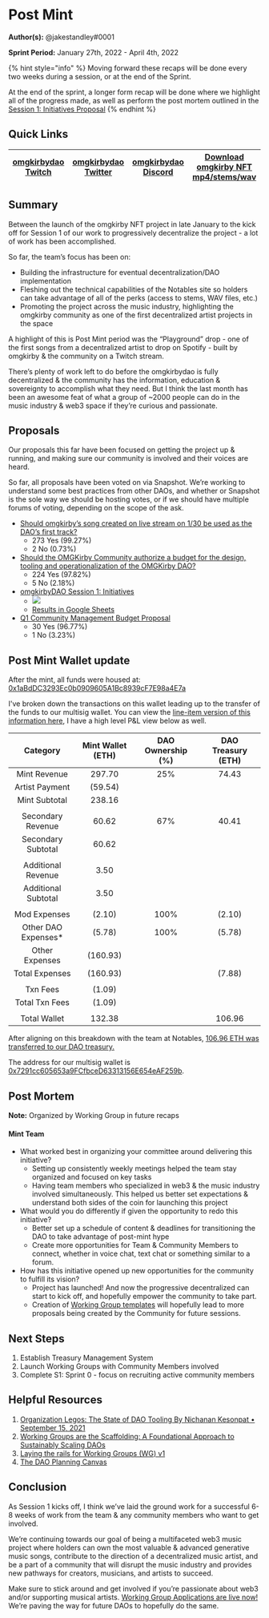 # Post Mint

**Author(s):** @jakestandley#0001

**Sprint Period:** January 27th, 2022 - April 4th, 2022

{% hint style="info" %}
Moving forward these recaps will be done every two weeks during a session, or at the end of the Sprint.

At the end of the sprint, a longer form recap will be done where we highlight all of the progress made, as well as perform the post mortem outlined in the [Session 1: Initiatives Proposal](https://snapshot.org/#/omgkirby.eth/proposal/0xc5d534bc5a33eb7d8a4aab73c60283212e55af2b9f935775b098bf781880dfca)
{% endhint %}

## Quick Links <a href="#quick-links" id="quick-links"></a>

| [omgkirbydao Twitch](https://www.twitch.tv/omgkirbydao) | [omgkirbydao Twitter](https://twitter.com/omgkirbyDAO) | [omgkirbydao Discord](http://discord.com/invite/omgkirby) | [Download omgkirby NFT mp4/stems/wav](https://www.notables.co/gallery/omgkirby) |
| ------------------------------------------------------- | ------------------------------------------------------ | --------------------------------------------------------- | ------------------------------------------------------------------------------- |

## Summary <a href="#summary" id="summary"></a>

Between the launch of the omgkirby NFT project in late January to the kick off for Session 1 of our work to progressively decentralize the project - a lot of work has been accomplished.

So far, the team’s focus has been on:

* Building the infrastructure for eventual decentralization/DAO implementation
* Fleshing out the technical capabilities of the Notables site so holders can take advantage of all of the perks (access to stems, WAV files, etc.)
* Promoting the project across the music industry, highlighting the omgkirby community as one of the first decentralized artist projects in the space

A highlight of this is Post Mint period was the “Playground” drop - one of the first songs from a decentralized artist to drop on Spotify - built by omgkirby & the community on a Twitch stream.

There’s plenty of work left to do before the omgkirbydao is fully decentralized & the community has the information, education & sovereignty to accomplish what they need. But I think the last month has been an awesome feat of what a group of \~2000 people can do in the music industry & web3 space if they’re curious and passionate.

## Proposals <a href="#proposals" id="proposals"></a>

Our proposals this far have been focused on getting the project up & running, and making sure our community is involved and their voices are heard.

So far, all proposals have been voted on via Snapshot. We’re working to understand some best practices from other DAOs, and whether or Snapshot is the sole way we should be hosting votes, or if we should have multiple forums of voting, depending on the scope of the ask.

* [Should omgkirby’s song created on live stream on 1/30 be used as the DAO’s first track?](https://snapshot.org/#/omgkirby.eth/proposal/0xf61a58b930a6d053cf9e8ec22a1f2c0d68086cec32bb1496707dd188eda57f02)
  * 273 Yes (99.27%)
  * 2 No (0.73%)
* [Should the OMGKirby Community authorize a budget for the design, tooling and operationalization of the OMGKirby DAO?](https://snapshot.org/#/omgkirby.eth/proposal/0xa3fa1fd9323e0a2c317354d987e154d00e4ccd26b5a729426fd79adfb1b333cd)
  * 224 Yes (97.82%)
  * 5 No (2.18%)
* [omgkirbyDAO Session 1: Initiatives](https://snapshot.org/#/omgkirby.eth/proposal/0xc5d534bc5a33eb7d8a4aab73c60283212e55af2b9f935775b098bf781880dfca)
  * ![](https://hackmd.io/\_uploads/HyaFaYS-9.png)
  * [Results in Google Sheets](https://docs.google.com/spreadsheets/d/1Q3YK29RG1g2q-ZMn9-lpHOsycPT2XUHwH1WqVWpk\_x0/edit?usp=sharing)
* [Q1 Community Management Budget Proposal](https://snapshot.org/#/omgkirby.eth/proposal/0xba19bb728c7e217cdbf7efec36645f2b3a5757ad60acdff2dcde95831060e986)
  * 30 Yes (96.77%)
  * 1 No (3.23%)

## Post Mint Wallet update <a href="#treasury-update" id="treasury-update"></a>

After the mint, all funds were housed at: [0x1aBdDC3293Ec0b0909605A1Bc8939cF7E98a4E7a](https://etherscan.io/address/0x1abddc3293ec0b0909605a1bc8939cf7e98a4e7a)

I've broken down the transactions on this wallet leading up to the transfer of the funds to our multisig wallet. You can view the [line-item version of this information here](https://docs.google.com/spreadsheets/d/1WMXSmDifqy13QEPFs12yTg4gjbz\_covWzMd3yx\_\_w00/edit?usp=sharing), I have a high level P\&L view below as well.

|       Category       | Mint Wallet (ETH) | DAO Ownership (%) | DAO Treasury (ETH) |
| :------------------: | :---------------: | :---------------: | :----------------: |
|     Mint Revenue     |       297.70      |        25%        |        74.43       |
|    Artist Payment    |      (59.54)      |                   |                    |
|     Mint Subtotal    |       238.16      |                   |                    |
|                      |                   |                   |                    |
|   Secondary Revenue  |       60.62       |        67%        |        40.41       |
|  Secondary Subtotal  |       60.62       |                   |                    |
|                      |                   |                   |                    |
|  Additional Revenue  |        3.50       |                   |                    |
|  Additional Subtotal |        3.50       |                   |                    |
|                      |                   |                   |                    |
|     Mod Expenses     |       (2.10)      |        100%       |       (2.10)       |
| Other DAO Expenses\* |       (5.78)      |        100%       |       (5.78)       |
|    Other Expenses    |      (160.93)     |                   |                    |
|    Total Expenses    |      (160.93)     |                   |       (7.88)       |
|                      |                   |                   |                    |
|       Txn Fees       |       (1.09)      |                   |                    |
|    Total Txn Fees    |       (1.09)      |                   |                    |
|                      |                   |                   |                    |
|     Total Wallet     |       132.38      |                   |       106.96       |

After aligning on this breakdown with the team at Notables, [106.96 ETH was transferred to our DAO treasury. ](https://etherscan.io/tx/0x4faa9f24248a736b5d644614bae2ad5c79cdaf4ba67cd5230edda3688a978d50)

The address for our multisig wallet is[ 0x7291cc605653a9FCfbceD63313156E654eAF259b](https://etherscan.io/address/0x7291cc605653a9fcfbced63313156e654eaf259b).

## Post Mortem <a href="#post-mortem" id="post-mortem"></a>

**Note:** Organized by Working Group in future recaps

#### Mint Team <a href="#launch-team" id="launch-team"></a>

* What worked best in organizing your committee around delivering this initiative?
  * Setting up consistently weekly meetings helped the team stay organized and focused on key tasks
  * Having team members who specialized in web3 & the music industry involved simultaneously. This helped us better set expectations & understand both sides of the coin for launching this project
* What would you do differently if given the opportunity to redo this initiative?
  * Better set up a schedule of content & deadlines for transitioning the DAO to take advantage of post-mint hype
  * Create more opportunities for Team & Community Members to connect, whether in voice chat, text chat or something similar to a forum.
* How has this initiative opened up new opportunities for the community to fulfill its vision?
  * Project has launched! And now the progressive decentralized can start to kick off, and hopefully empower the community to take part.
  * Creation of [Working Group templates](https://docs.google.com/document/d/1vYACvPrzBHo3BlaLO1goyHx2XB\_gDs\_BzE7S0k-Jyq8/edit?usp=sharing) will hopefully lead to more proposals being created by the Community for future sessions.

## Next Steps <a href="#next-steps" id="next-steps"></a>

1. Establish Treasury Management System
2. Launch Working Groups with Community Members involved
3. Complete S1: Sprint 0 - focus on recruiting active community members

## Helpful Resources <a href="#helpful-resources" id="helpful-resources"></a>

1. [Organization Legos: The State of DAO Tooling By Nichanan Kesonpat • September 15, 2021](https://medium.com/1kxnetwork/organization-legos-the-state-of-dao-tooling-866b6879e93e)
2. [Working Groups are the Scaffolding: A Foundational Approach to Sustainably Scaling DAOs](https://llama.mirror.xyz/DXzPeDm\_-822vXRk5gpnzwNMiQFvRqSLGUKaSTqOK-4)
3. [Laying the rails for Working Groups (WG) v1](https://gov.indexcoop.com/t/laying-the-rails-for-working-groups-wg-v1/975)
4. [The DAO Planning Canvas](https://www.figma.com/file/vmCPqRb2dixOWHmE2Giitl/The-DAO-Planning-Canvas-\(Community\)?node-id=0%3A1)

## Conclusion <a href="#conclusion" id="conclusion"></a>

As Session 1 kicks off, I think we’ve laid the ground work for a successful 6-8 weeks of work from the team & any community members who want to get involved.

We’re continuing towards our goal of being a multifaceted web3 music project where holders can own the most valuable & advanced generative music songs, contribute to the direction of a decentralized music artist, and be a part of a community that will disrupt the music industry and provides new pathways for creators, musicians, and artists to succeed.

Make sure to stick around and get involved if you’re passionate about web3 and/or supporting musical artists. [Working Group Applications are live now!](https://forms.gle/iEptXa3ic5gg2hkF6) We’re paving the way for future DAOs to hopefully do the same.
